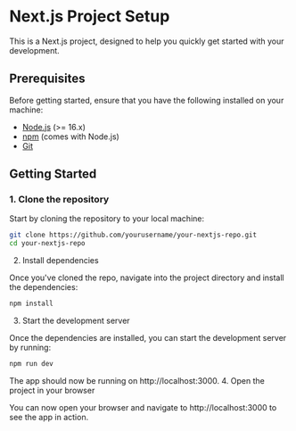 # Next.js Project Setup

This is a Next.js project, designed to help you quickly get started with your development.

## Prerequisites

Before getting started, ensure that you have the following installed on your machine:

- [Node.js](https://nodejs.org/) (>= 16.x)
- [npm](https://npmjs.com/) (comes with Node.js)
- [Git](https://git-scm.com/)

## Getting Started

### 1. Clone the repository

Start by cloning the repository to your local machine:

```bash
git clone https://github.com/yourusername/your-nextjs-repo.git
cd your-nextjs-repo
```
2. Install dependencies

Once you've cloned the repo, navigate into the project directory and install the dependencies:
```bash
npm install
```
3. Start the development server

Once the dependencies are installed, you can start the development server by running:

```bash
npm run dev
```
The app should now be running on http://localhost:3000.
4. Open the project in your browser

You can now open your browser and navigate to http://localhost:3000 to see the app in action.

